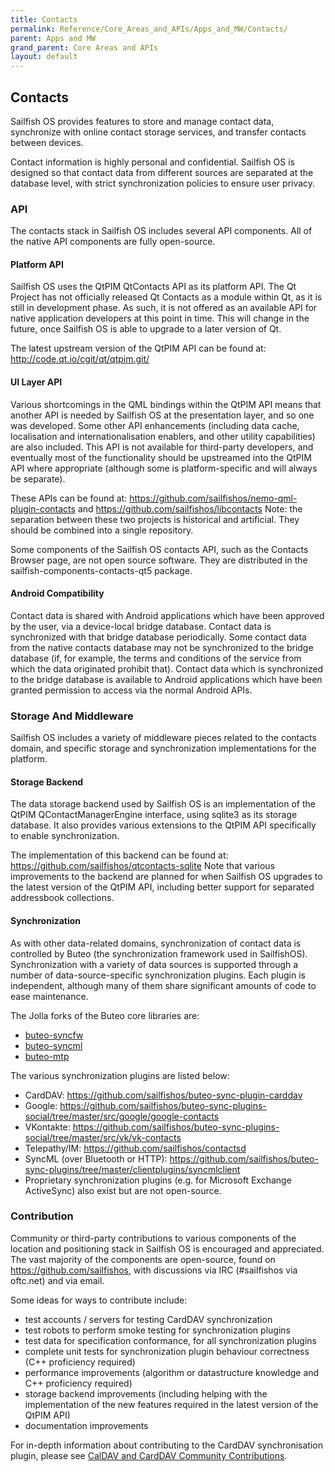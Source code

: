 ```yaml
---
title: Contacts
permalink: Reference/Core_Areas_and_APIs/Apps_and_MW/Contacts/
parent: Apps and MW
grand_parent: Core Areas and APIs
layout: default
---
```


## Contacts

Sailfish OS provides features to store and manage contact data, synchronize with online contact storage services, and transfer contacts between devices.

Contact information is highly personal and confidential. Sailfish OS is designed so that contact data from different sources are separated at the database level, with strict synchronization policies to ensure user privacy.

### API

The contacts stack in Sailfish OS includes several API components. All of the native API components are fully open-source.

#### Platform API

Sailfish OS uses the QtPIM QtContacts API as its platform API. The Qt Project has not officially released Qt Contacts as a module within Qt, as it is still in development phase. As such, it is not offered as an available API for native application developers at this point in time. This will change in the future, once Sailfish OS is able to upgrade to a later version of Qt.

The latest upstream version of the QtPIM API can be found at: <http://code.qt.io/cgit/qt/qtpim.git/>

#### UI Layer API

Various shortcomings in the QML bindings within the QtPIM API means that another API is needed by Sailfish OS at the presentation layer, and so one was developed. Some other API enhancements (including data cache, localisation and internationalisation enablers, and other utility capabilities) are also included. This API is not available for third-party developers, and eventually most of the functionality should be upstreamed into the QtPIM API where appropriate (although some is platform-specific and will always be separate).

These APIs can be found at: <https://github.com/sailfishos/nemo-qml-plugin-contacts> and <https://github.com/sailfishos/libcontacts> Note: the separation between these two projects is historical and artificial. They should be combined into a single repository.

Some components of the Sailfish OS contacts API, such as the Contacts Browser page, are not open source software. They are distributed in the sailfish-components-contacts-qt5 package.

#### Android Compatibility

Contact data is shared with Android applications which have been approved by the user, via a device-local bridge database. Contact data is synchronized with that bridge database periodically. Some contact data from the native contacts database may not be synchronized to the bridge database (if, for example, the terms and conditions of the service from which the data originated prohibit that). Contact data which is synchronized to the bridge database is available to Android applications which have been granted permission to access via the normal Android APIs.

### Storage And Middleware

Sailfish OS includes a variety of middleware pieces related to the contacts domain, and specific storage and synchronization implementations for the platform.

#### Storage Backend

The data storage backend used by Sailfish OS is an implementation of the QtPIM QContactManagerEngine interface, using sqlite3 as its storage database. It also provides various extensions to the QtPIM API specifically to enable synchronization.

The implementation of this backend can be found at: <https://github.com/sailfishos/qtcontacts-sqlite> Note that various improvements to the backend are planned for when Sailfish OS upgrades to the latest version of the QtPIM API, including better support for separated addressbook collections.

#### Synchronization

As with other data-related domains, synchronization of contact data is controlled by Buteo (the synchronization framework used in SailfishOS). Synchronization with a variety of data sources is supported through a number of data-source-specific synchronization plugins. Each plugin is independent, although many of them share significant amounts of code to ease maintenance.

The Jolla forks of the Buteo core libraries are:

  - [buteo-syncfw](https://github.com/sailfishos/buteo-syncfw)
  - [buteo-syncml](https://github.com/sailfishos/buteo-syncml)
  - [buteo-mtp](https://github.com/sailfishos/buteo-mtp)

The various synchronization plugins are listed below:

  - CardDAV: <https://github.com/sailfishos/buteo-sync-plugin-carddav>
  - Google: <https://github.com/sailfishos/buteo-sync-plugins-social/tree/master/src/google/google-contacts>
  - VKontakte: <https://github.com/sailfishos/buteo-sync-plugins-social/tree/master/src/vk/vk-contacts>
  - Telepathy/IM: <https://github.com/sailfishos/contactsd>
  - SyncML (over Bluetooth or HTTP): <https://github.com/sailfishos/buteo-sync-plugins/tree/master/clientplugins/syncmlclient>
  - Proprietary synchronization plugins (e.g. for Microsoft Exchange ActiveSync) also exist but are not open-source.

### Contribution

Community or third-party contributions to various components of the location and positioning stack in Sailfish OS is encouraged and appreciated. The vast majority of the components are open-source, found on <https://github.com/sailfishos>, with discussions via IRC (#sailfishos via oftc.net) and via email.

Some ideas for ways to contribute include:

  - test accounts / servers for testing CardDAV synchronization
  - test robots to perform smoke testing for synchronization plugins
  - test data for specification conformance, for all synchronization plugins
  - complete unit tests for synchronization plugin behaviour correctness (C++ proficiency required)
  - performance improvements (algorithm or datastructure knowledge and C++ proficiency required)
  - storage backend improvements (including helping with the implementation of the new features required in the latest version of the QtPIM API)
  - documentation improvements

For in-depth information about contributing to the CardDAV synchronisation plugin, please see [CalDAV and CardDAV Community Contributions](/Develop/Collaborate/CalDAV_and_CardDAV_Community_Contributions).
